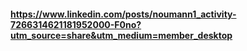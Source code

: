 #### https://www.linkedin.com/posts/noumann1_activity-7266314621181952000-F0no?utm_source=share&utm_medium=member_desktop
